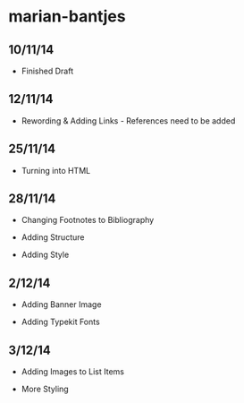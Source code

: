 marian-bantjes
==============


10/11/14 
---------

* Finished Draft

12/11/14
--------

* Rewording & Adding Links - References need to be added


25/11/14
--------


* Turning into HTML


28/11/14
--------

* Changing Footnotes to Bibliography

* Adding Structure

* Adding Style


2/12/14
--------


* Adding Banner Image

* Adding Typekit Fonts


3/12/14
-------

* Adding Images to List Items

* More Styling 
